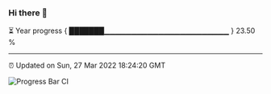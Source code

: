 ### Hi there 👋

⏳ Year progress { ███████▁▁▁▁▁▁▁▁▁▁▁▁▁▁▁▁▁▁▁▁▁▁▁ } 23.50 %

---

⏰ Updated on Sun, 27 Mar 2022 18:24:20 GMT

![Progress Bar CI](https://github.com/ZhaoGui/ZhaoGui/workflows/Progress%20Bar%20CI/badge.svg)
